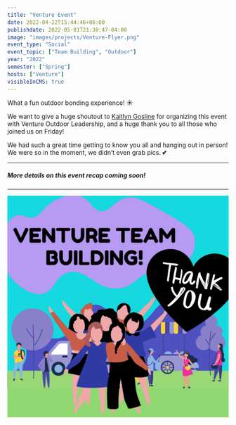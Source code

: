 ```yaml
---
title: "Venture Event"
date: 2022-04-22T15:44:46+06:00
publishdate: 2022-05-01T21:30:47-04:00
image: "images/projects/Venture-Flyer.png"
event_type: "Social"
event_topic: ["Team Building", "Outdoor"]
year: "2022"
semester: ["Spring"]
hosts: ["Venture"]
visibleInCMS: true
---
```


What a fun outdoor bonding experience! ☀️

We want to give a huge shoutout to [Kaitlyn Gosline](https://www.linkedin.com/in/kaitlyn-g-434256116/) for organizing this event with Venture Outdoor Leadership, and a huge thank you to all those who joined us on Friday!

We had such a great time getting to know you all and hanging out in person! We were so in the moment, we didn’t even grab pics. 💕

---
##### More details on this event recap coming soon!
---

![Venture Recap](../../images/projects/Venture-Recap.png)
